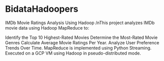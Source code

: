 # BidataHadoopers
IMDb Movie Ratings Analysis Using Hadoop
/nThis project analyzes IMDb movie data using Hadoop MapReduce to:

Identify the Top 10 Highest-Rated Movies
Determine the Most-Rated Movie Genres
Calculate Average Movie Ratings Per Year.
Analyze User Preference Trends Over Time.
MapReduce is implemented using Python Streaming. Executed on a GCP VM using Hadoop in pseudo-distributed mode.
